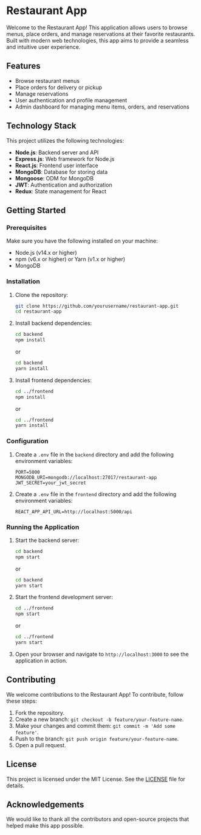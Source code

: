 # Restaurant App

Welcome to the Restaurant App! This application allows users to browse menus, place orders, and manage reservations at their favorite restaurants. Built with modern web technologies, this app aims to provide a seamless and intuitive user experience.

## Features

- Browse restaurant menus
- Place orders for delivery or pickup
- Manage reservations
- User authentication and profile management
- Admin dashboard for managing menu items, orders, and reservations

## Technology Stack

This project utilizes the following technologies:

- **Node.js**: Backend server and API
- **Express.js**: Web framework for Node.js
- **React.js**: Frontend user interface
- **MongoDB**: Database for storing data
- **Mongoose**: ODM for MongoDB
- **JWT**: Authentication and authorization
- **Redux**: State management for React

## Getting Started

### Prerequisites

Make sure you have the following installed on your machine:

- Node.js (v14.x or higher)
- npm (v6.x or higher) or Yarn (v1.x or higher)
- MongoDB

### Installation

1. Clone the repository:

   ```bash
   git clone https://github.com/yourusername/restaurant-app.git
   cd restaurant-app
   ```

2. Install backend dependencies:

   ```bash
   cd backend
   npm install
   ```

   or

   ```bash
   cd backend
   yarn install
   ```

3. Install frontend dependencies:

   ```bash
   cd ../frontend
   npm install
   ```

   or

   ```bash
   cd ../frontend
   yarn install
   ```

### Configuration

1. Create a `.env` file in the `backend` directory and add the following environment variables:

   ```env
   PORT=5000
   MONGODB_URI=mongodb://localhost:27017/restaurant-app
   JWT_SECRET=your_jwt_secret
   ```

2. Create a `.env` file in the `frontend` directory and add the following environment variables:

   ```env
   REACT_APP_API_URL=http://localhost:5000/api
   ```

### Running the Application

1. Start the backend server:

   ```bash
   cd backend
   npm start
   ```

   or

   ```bash
   cd backend
   yarn start
   ```

2. Start the frontend development server:

   ```bash
   cd ../frontend
   npm start
   ```

   or

   ```bash
   cd ../frontend
   yarn start
   ```

3. Open your browser and navigate to `http://localhost:3000` to see the application in action.


## Contributing

We welcome contributions to the Restaurant App! To contribute, follow these steps:

1. Fork the repository.
2. Create a new branch: `git checkout -b feature/your-feature-name`.
3. Make your changes and commit them: `git commit -m 'Add some feature'`.
4. Push to the branch: `git push origin feature/your-feature-name`.
5. Open a pull request.

## License

This project is licensed under the MIT License. See the [LICENSE](LICENSE) file for details.

## Acknowledgements

We would like to thank all the contributors and open-source projects that helped make this app possible.
